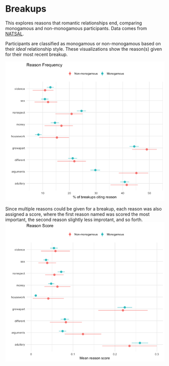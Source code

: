 # Breakups

This explores reasons that romantic relationships end, comparing monogamous and non-monogamous participants.
Data comes from [NATSAL](https://www.natsal.ac.uk).

Participants are classified as monogamous or non-monogamous based on their *ideal* relationship style.
These visualizations show the reason(s) given for their most recent breakup.

![dot plot of reasons given for most recent breakup, by monogamy orientation](https://github.com/orangejenny/visualizations/blob/master/breakups/dotplot_reason_frequency.png?raw=true)

Since multiple reasons could be given for a breakup, each reason was also assigned a score, where the first reason named was scored the most important, the second reason slightly less improtant, and so forth.
![dot plot of average score for breakup reasons, by monogamy orientation](https://github.com/orangejenny/visualizations/blob/master/breakups/dotplot_reason_mean.png?raw=true)
